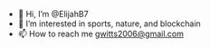 - 👋 Hi, I’m @ElijahB7
- 👀 I’m interested in sports, nature, and blockchain
- 📫 How to reach me gwitts2006@gmail.com

<!---
ElijahB7/ElijahB7 is a ✨ special ✨ repository because its `README.md` (this file) appears on your GitHub profile.
You can click the Preview link to take a look at your changes.
--->

